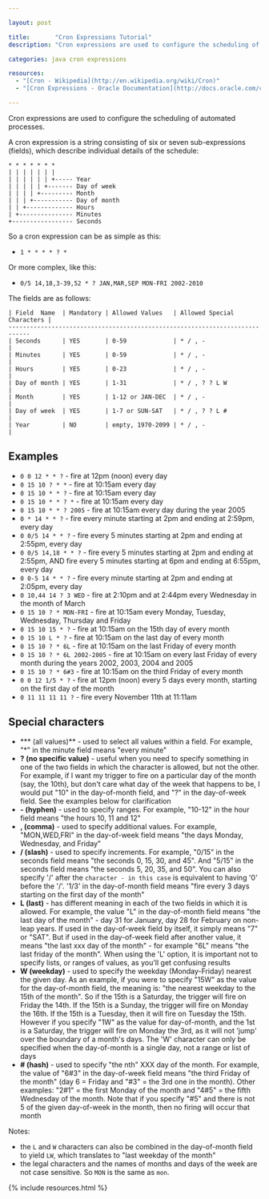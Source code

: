 ```yaml
---

layout: post

title:       "Cron Expressions Tutorial"
description: "Cron expressions are used to configure the scheduling of automated processes (for example to run periodically at fixed times, dates, or intervals)."

categories: java cron expressions

resources:
  - "[Cron - Wikipedia](http://en.wikipedia.org/wiki/Cron)"
  - "[Cron Expressions - Oracle Documentation](http://docs.oracle.com/cd/E12058_01/doc/doc.1014/e12030/cron_expressions.htm)"

---
```



Cron expressions are used to configure the scheduling of automated processes.

A cron expression is a string consisting of six or seven sub-expressions (fields), which describe individual details of the schedule:

```
* * * * * * *
| | | | | | |
| | | | | | +----- Year
| | | | | +------- Day of week
| | | | +--------- Month
| | | +----------- Day of month
| | +------------- Hours
| +--------------- Minutes
+----------------- Seconds
```

So a cron expression can be as simple as this:
- `1 * * * * ? *`

Or more complex, like this:
- `0/5 14,18,3-39,52 * ? JAN,MAR,SEP MON-FRI 2002-2010`

The fields are as follows:

```
| Field  Name  | Mandatory | Allowed Values   | Allowed Special Characters |
----------------------------------------------------------------------------
| Seconds      | YES       | 0-59             | * / , -                    |
| Minutes      | YES       | 0-59             | * / , -                    |
| Hours        | YES       | 0-23             | * / , -                    |
| Day of month | YES       | 1-31             | * / , ? ? L W              |
| Month        | YES       | 1-12 or JAN-DEC  | * / , -                    |
| Day of week  | YES       | 1-7 or SUN-SAT   | * / , ? ? L #              |
| Year         | NO        | empty, 1970-2099 | * / , -                    |
```


## Examples

- `0 0 12 * * ?` - fire at 12pm (noon) every day
- `0 15 10 ? * *` - fire at 10:15am every day
- `0 15 10 * * ?` - fire at 10:15am every day
- `0 15 10 * * ? *` - fire at 10:15am every day
- `0 15 10 * * ? 2005` - fire at 10:15am every day during the year 2005
- `0 * 14 * * ?` - fire every minute starting at 2pm and ending at 2:59pm, every day
- `0 0/5 14 * * ?` - fire every 5 minutes starting at 2pm and ending at 2:55pm, every day
- `0 0/5 14,18 * * ?` - fire every 5 minutes starting at 2pm and ending at 2:55pm, AND fire every 5 minutes starting at 6pm and ending at 6:55pm, every day
- `0 0-5 14 * * ?` - fire every minute starting at 2pm and ending at 2:05pm, every day
- `0 10,44 14 ? 3 WED` - fire at 2:10pm and at 2:44pm every Wednesday in the month of March
- `0 15 10 ? * MON-FRI` - fire at 10:15am every Monday, Tuesday, Wednesday, Thursday and Friday
- `0 15 10 15 * ?` - fire at 10:15am on the 15th day of every month
- `0 15 10 L * ?` - fire at 10:15am on the last day of every month
- `0 15 10 ? * 6L` - fire at 10:15am on the last Friday of every month
- `0 15 10 ? * 6L 2002-2005` - fire at 10:15am on every last Friday of every month during the years 2002, 2003, 2004 and 2005
- `0 15 10 ? * 6#3` - fire at 10:15am on the third Friday of every month
- `0 0 12 1/5 * ?` - fire at 12pm (noon) every 5 days every month, starting on the first day of the month
- `0 11 11 11 11 ?` - fire every November 11th at 11:11am


## Special characters

- *** (all values)** - used to select all values within a field. For example, "*" in the minute field means "every minute"
- **? (no specific value)** - useful when you need to specify something in one of the two fields in which the character is allowed, but not the other. For example, if I want my trigger to fire on a particular day of the month (say, the 10th), but don't care what day of the week that happens to be, I would put "10" in the day-of-month field, and "?" in the day-of-week field. See the examples below for clarification
- **- (hyphen)** - used to specify ranges. For example, "10-12" in the hour field means "the hours 10, 11 and 12"
- **, (comma)** - used to specify additional values. For example, "MON,WED,FRI" in the day-of-week field means "the days Monday, Wednesday, and Friday"
- **/ (slash)** - used to specify increments. For example, "0/15" in the seconds field means "the seconds 0, 15, 30, and 45". And "5/15" in the seconds field means "the seconds 5, 20, 35, and 50". You can also specify '/' after the `character - in this case` is equivalent to having '0' before the '/'. '1/3' in the day-of-month field means "fire every 3 days starting on the first day of the month"
- **L (last)** - has different meaning in each of the two fields in which it is allowed. For example, the value "L" in the day-of-month field means "the last day of the month" - day 31 for January, day 28 for February on non-leap years. If used in the day-of-week field by itself, it simply means "7" or "SAT". But if used in the day-of-week field after another value, it means "the last xxx day of the month" - for example "6L" means "the last friday of the month". When using the 'L' option, it is important not to specify lists, or ranges of values, as you'll get confusing results
- **W (weekday)** - used to specify the weekday (Monday-Friday) nearest the given day. As an example, if you were to specify "15W" as the value for the day-of-month field, the meaning is: "the nearest weekday to the 15th of the month". So if the 15th is a Saturday, the trigger will fire on Friday the 14th. If the 15th is a Sunday, the trigger will fire on Monday the 16th. If the 15th is a Tuesday, then it will fire on Tuesday the 15th. However if you specify "1W" as the value for day-of-month, and the 1st is a Saturday, the trigger will fire on Monday the 3rd, as it will not 'jump' over the boundary of a month's days. The 'W' character can only be specified when the day-of-month is a single day, not a range or list of days
- **# (hash)** - used to specify "the nth" XXX day of the month. For example, the value of "6#3" in the day-of-week field means "the third Friday of the month" (day 6 = Friday and "#3" = the 3rd one in the month). Other examples: "2#1" = the first Monday of the month and "4#5" = the fifth Wednesday of the month. Note that if you specify "#5" and there is not 5 of the given day-of-week in the month, then no firing will occur that month

Notes:
- the `L` and `W` characters can also be combined in the day-of-month field to yield `LW`, which translates to "last weekday of the month"
- the legal characters and the names of months and days of the week are not case sensitive. So `MON` is the same as `mon`.


{% include resources.html %}